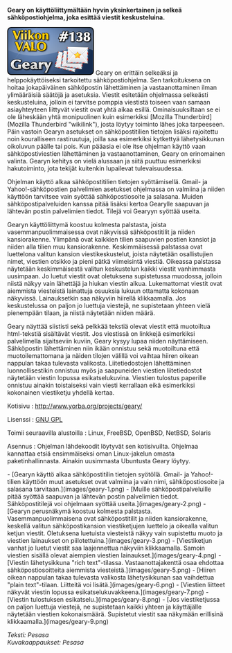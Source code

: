 <!--
Title: 3x34 Geary - Viikon VALO #138
Date: 2013/08/18
Pageimage: valo138-geary.png
Tags: Linux,FreeBSD,OpenBSD,Solaris,Sähköposti,Internet,Viestintä
-->

**Geary on käyttöliittymältään hyvin yksinkertainen ja selkeä
sähköpostiohjelma, joka esittää viestit keskusteluina.**

![](images/valo138-geary.png "fig:valo138-geary.png") Geary on erittäin
selkeäksi ja helppokäyttöiseksi tarkoitettu sähköpostiohjelma. Sen
tarkoituksena on hoitaa jokapäiväinen sähköpostin lähettäminen ja
vastaanottaminen ilman ylimääräisiä säätöjä ja asetuksia. Viestit
esitetään ohjelmassa selkeästi keskusteluina, jolloin ei tarvitse
pomppia viestistä toiseen vaan samaan asiayhteyteen liittyvät viestit
ovat yhtä aikaa esillä. Ominaisuuksiltaan se ei ole läheskään yhtä
monipuolinen kuin esimerkiksi [Mozilla
Thunderbird](Mozilla Thunderbird "wikilink"), josta löytyy toiminto
lähes joka tarpeeseen. Päin vastoin Gearyn asetukset on sähköpostitilien
tietojen lisäksi rajoitettu noin kouralliseen rastiruutuja, joilla saa
esimerkiksi kytkettyä lähetysikkunan oikoluvun päälle tai pois. Kun
pääasia ei ole itse ohjelman käyttö vaan sähköpostiviestien lähettäminen
ja vastaanottaminen, Geary on erinomainen valinta. Gearyn kehitys on
vielä alussaan ja siitä puuttuu esimerkiksi hakutoiminto, jota tekijät
kuitenkin lupailevat tulevaisuudessa.

Ohjelman käyttö alkaa sähköpostitilien tietojen syöttämisellä. Gmail- ja
Yahoo!-sähköpostien palvelimien asetukset ohjelmassa on valmiina ja
niiden käyttöön tarvitsee vain syöttää sähköpostiosoite ja salasana.
Muiden sähköpostipalveluiden kanssa pitää lisäksi kertoa Gearylle
saapuvan ja lähtevän postin palvelimien tiedot. Tilejä voi Gearyyn
syöttää useita.

Gearyn käyttöliittymä koostuu kolmesta palstasta, joista
vasemmanpuolimmaisessa ovat näkyvissä sähköpostitilit ja niiden
kansiorakenne. Ylimpänä ovat kaikkien tilien saapuvien postien kansiot
ja niiden alla tilien muu kansiorakenne. Keskimmäisessä palstassa ovat
luettelona valitun kansion viestikeskustelut, joista näytetään
osallistujien nimet, viestien otsikko ja pieni pätkä viimeisintä
viestiä. Oikeassa palstassa näytetään keskimmäisestä valitun keskustelun
kaikki viestit vanhimmasta uusimpaan. Jo luetut viestit ovat oletuksena
supistetussa muodossa, jolloin niistä näkyy vain lähettäjä ja hiukan
viestin alkua. Lukemattomat viestit ovat aiemmista viesteistä lainattuja
osuuksia lukuun ottamatta kokonaan näkyvissä. Lainauksetkin saa näkyviin
hiirellä klikkaamalla. Jos keskustelussa on paljon jo luettuja viestejä,
ne supistetaan yhteen vielä pienempään tilaan, ja niistä näytetään
niiden määrä.

Geary näyttää siististi sekä pelkkää tekstiä olevat viestit että
muotoiltua html-tekstiä sisältävät viestit. Jos viestissä on linkkejä
esimerkiksi palvelimella sijaitseviin kuviin, Geary kysyy lupaa niiden
näyttämiseen. Sähköpostin lähettäminen niin ikään onnistuu sekä
muotoiltuna että muotoilemattomana ja näiden tilojen välillä voi vaihtaa
hiiren oikean nappulan takaa tulevasta valikosta. Liitetiedostojen
lähettäminen luonnollisestikin onnistuu myös ja saapuneiden viestien
liitetiedostot näytetään viestin lopussa esikatselukuvina. Viestien
tulostus paperille onnistuu ainakin toistaiseksi vain viesti kerrallaan
eikä esimerkiksi kokonainen viestiketju yhdellä kertaa.

Kotisivu
:   <http://www.yorba.org/projects/geary/>

Lisenssi
:   [GNU GPL](GNU_GPL)

Toimii seuraavilla alustoilla
:   Linux, FreeBSD, OpenBSD, NetBSD, Solaris

Asennus
:   Ohjelman lähdekoodit löytyvät sen kotisivuilta. Ohjelmaa kannattaa
    etsiä ensimmäiseksi oman Linux-jakelun omasta paketinhallinnasta.
    Ainakin uusimmasta Ubuntusta Geary löytyy.

<div class="psgallery" markdown="1">
-   [Gearyn käyttö alkaa sähköpostitilin tietojen syötöllä. Gmail- ja
    Yahoo!-tilien käyttöön muut asetukset ovat valmiina ja vain nimi,
    sähköpostiosoite ja salasana tarvitaan.](images/geary-1.png)
-   [Muille sähköpostipalveluille pitää syöttää saapuvan ja lähtevän
    postin palvelimien tiedot. Sähköpostitilejä voi ohjelmaan syöttää
    useita.](images/geary-2.png)
-   [Gearyn perusnäkymä koostuu kolmesta palstasta.
    Vasemmanpuolimmaisena ovat sähköpostitilit ja niiden kansiorakenne,
    keskellä valitun sähköpostikansion viestiketjujen luettelo ja
    oikealla valitun ketjun viestit. Oletuksena luetuista viesteistä
    näkyy vain supistettu muoto ja viestien lainaukset on
    piilotettuina.](images/geary-3.png)
-   [Viestiketjun vanhat jo luetut viestit saa laajennettua näkyviin
    klikkaamalla. Samoin viestien sisällä olevat aiempien viestien
    lainaukset.](images/geary-4.png)
-   [Viestin lähetysikkuna "rich text"-tilassa. Vastaanottajakenttä osaa
    ehdottaa sähköpostiosoitteita aiemmista
    viesteistä.](images/geary-5.png)
-   [Hiiren oikean nappulan takaa tulevasta valikosta lähetysikkunan saa
    vaihdettua "plain text"-tilaan. Liitteitä voi
    lisätä.](images/geary-6.png)
-   [Viestien liitteet näkyvät viestin lopussa
    esikatselukuvakkeena.](images/geary-7.png)
-   [Viestin tulostuksen esikatselu.](images/geary-8.png)
-   [Jos viestiketjussa on paljon luettuja viestejä, ne supistetaan
    kaikki yhteen ja käyttäjälle näytetään viestien kokonaismäärä.
    Supistetut viestit saa näkymään erillisinä
    klikkaamalla.](images/geary-9.png)
</div>

*Teksti: Pesasa* <br />
*Kuvakaappaukset: Pesasa*

